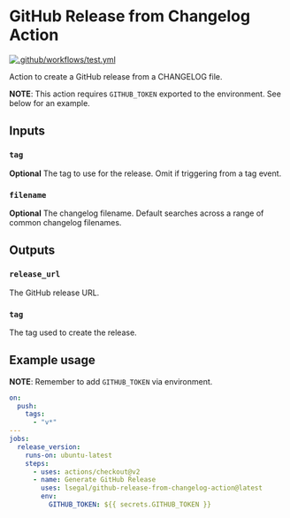 # GitHub Release from Changelog Action
[![.github/workflows/test.yml](https://github.com/scudderk/github-release-from-changelog-action/actions/workflows/test.yml/badge.svg)](https://github.com/scudderk/github-release-from-changelog-action/actions/workflows/test.yml)

Action to create a GitHub release from a CHANGELOG file.

**NOTE**: This action requires `GITHUB_TOKEN` exported to the environment. See
below for an example.

## Inputs

### `tag`

**Optional** The tag to use for the release. Omit if triggering from a tag event.

### `filename`

**Optional** The changelog filename. Default searches across a range of
common changelog filenames.

## Outputs

### `release_url`

The GitHub release URL.

### `tag`

The tag used to create the release.

## Example usage

**NOTE**: Remember to add `GITHUB_TOKEN` via environment.

```yaml
on:
  push:
    tags:
      - "v*"
---
jobs:
  release_version:
    runs-on: ubuntu-latest
    steps:
      - uses: actions/checkout@v2
      - name: Generate GitHub Release
        uses: lsegal/github-release-from-changelog-action@latest
        env:
          GITHUB_TOKEN: ${{ secrets.GITHUB_TOKEN }}
```
